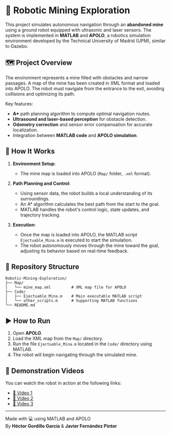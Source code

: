 # 🤖 Robotic Mining Exploration

This project simulates autonomous navigation through an **abandoned mine** using a ground robot equipped with ultrasonic and laser sensors. The system is implemented in **MATLAB** and **APOLO**, a robotics simulation environment developed by the Technical University of Madrid (UPM), similar to Gazebo.

## 🗺️ Project Overview

The environment represents a mine filled with obstacles and narrow passages. A map of the mine has been created in XML format and loaded into APOLO. The robot must navigate from the entrance to the exit, avoiding collisions and optimizing its path.

Key features:
- **A\*** path planning algorithm to compute optimal navigation routes.
- **Ultrasound and laser-based perception** for obstacle detection.
- **Odometry correction** and sensor error compensation for accurate localization.
- Integration between **MATLAB code** and **APOLO simulation**.

## 🧠 How It Works

1. **Environment Setup**:
   - The mine map is loaded into APOLO (`Map/` folder, `.xml` format).

2. **Path Planning and Control**:
   - Using sensor data, the robot builds a local understanding of its surroundings.
   - An A\* algorithm calculates the best path from the start to the goal.
   - MATLAB handles the robot's control logic, state updates, and trajectory tracking.

3. **Execution**:
   - Once the map is loaded into APOLO, the MATLAB script `Ejectuable_Mina.m` is executed to start the simulation.
   - The robot autonomously moves through the mine toward the goal, adjusting its behavior based on real-time feedback.

## 📁 Repository Structure

```
Robotic-Mining-Exploration/
├── Map/
│   └── mine_map.xml         # XML map file for APOLO
├── Code/
│   ├── Ejectuable_Mina.m    # Main executable MATLAB script
│   └── other_scripts.m      # Supporting MATLAB functions
└── README.md
```

## ▶️ How to Run

1. Open **APOLO**.
2. Load the XML map from the `Map/` directory.
3. Run the file `Ejectuable_Mina.m` located in the `Code/` directory using MATLAB.
4. The robot will begin navigating through the simulated mine.

## 🎥 Demonstration Videos

You can watch the robot in action at the following links:

- [🔗 Video 1](https://www.youtube.com/watch?v=ThW9-Oaerkg)
- [🔗 Video 2](https://www.youtube.com/watch?v=Gasc9nnEPzw)
- [🔗 Video 3](https://www.youtube.com/watch?v=q--AdVs8ZvI)

---

Made with 💻 using MATLAB and APOLO  
By **Héctor Gordillo García** & **Javier Fernández Pintor**
